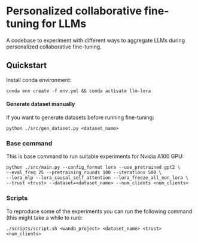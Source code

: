 # Personalized collaborative fine-tuning for LLMs

A codebase to experiment with different ways to aggregate LLMs during personalized collaborative fine-tuning.

## Quickstart

Install conda environment:

```
conda env create -f env.yml && conda activate llm-lora
```

#### Generate dataset manually

If you want to generate datasets before running fine-tuning:

```
python ./src/gen_dataset.py <dataset_name>
```

### Base command

This is base command to run suitable experiments for Nvidia A100 GPU:

```
python ./src/main.py --config_format lora --use_pretrained gpt2 \
--eval_freq 25 --pretraining_rounds 100 --iterations 500 \
--lora_mlp --lora_causal_self_attention --lora_freeze_all_non_lora \
--trust <trust> --dataset=<dataset_name> --num_clients <num_clients>
```

### Scripts

To reproduce some of the experiments you can run the following command (this might take a while to run):

```
./scripts/script.sh <wandb_project> <dataset_name> <trust> <num_clients>
```




